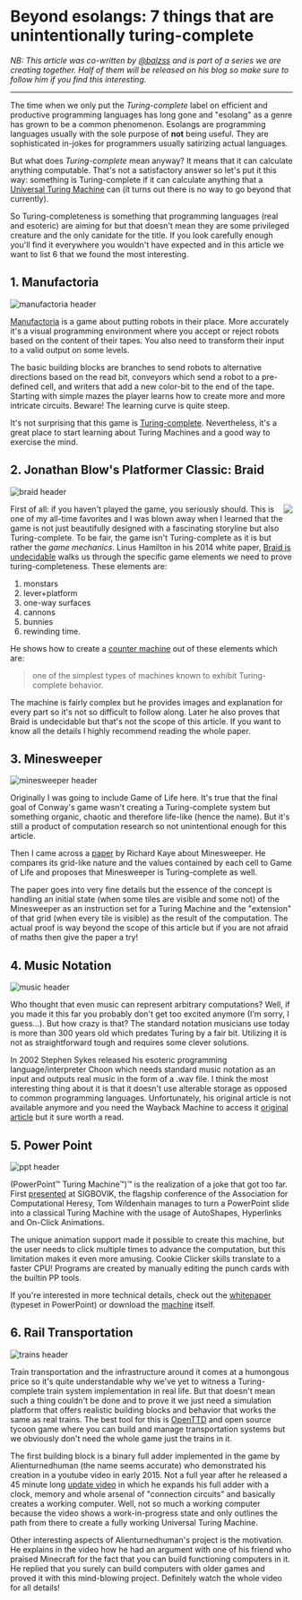 # Beyond esolangs: 7 things that are unintentionally turing-complete

*NB: This article was co-written by [@balzss](https://steemit.com/@balzss) and is part of a series we are creating together. Half of them will be released on his blog so make sure to follow him if you find this interesting.*

---

The time when we only put the *Turing-complete* label on efficient and productive programming languages has long gone and "esolang" as a genre has grown to be a common phenomenon. Esolangs are programming languages usually with the sole purpose of **not** being useful. They are sophisticated in-jokes for programmers usually satirizing actual languages.

But what does *Turing-complete* mean anyway? It means that it can calculate anything computable. That's not a satisfactory answer so let's put it this way: something is Turing-complete if it can calculate anything that a [Universal Turing Machine](https://www.wikiwand.com/en/Universal_Turing_machine) can (it turns out there is no way to go beyond that currently).

So Turing-completeness is something that programming languages (real and esoteric) are aiming for but that doesn't mean they are some privileged creature and the only canidate for the title. If you look carefully enough you'll find it everywhere you wouldn't have expected and in this article we want to list 6 that we found the most interesting.

## 1. Manufactoria
![manufactoria header](/7-turing-complete/manu.png)

[Manufactoria](http://pleasingfungus.com/Manufactoria/) is a game about putting robots in their place. More accurately it's a visual programming environment where you accept or reject robots based on the content of their tapes. You also need to transform their input to a valid output on some levels.

The basic building blocks are branches to send robots to alternative directions based on the read bit, conveyors which send a robot to a pre-defined cell, and writers that add a new color-bit to the end of the tape. Starting with simple mazes the player learns how to create more and more intricate circuits. Beware! The learning curve is quite steep.

It's not surprising that this game is [Turing-complete](http://pleasingfungus.com/?lvl=32&code=y12:2f3;r14:11f1;b11:10f2;c12:10f2;c13:10f2;p14:10f2;b15:10f2;b10:9f0;p11:9f4;c12:9f0;c13:9f1;b14:9f0;b11:8f1;c12:8f3;i13:8f0;c14:8f0;i12:7f5;c13:7f1;b14:7f3;b11:6f2;c12:6f3;c13:6f2;p14:6f2;r15:6f2;r10:5f0;p11:5f4;c12:5f0;c13:5f0;r14:5f0;r11:4f3;c12:4f3;c12:3f3;c16:10f1;c16:9f1;c16:8f1;c16:7f1;c16:6f1;c16:5f1;c16:4f1;c16:3f1;c15:2f0;c14:2f0;c16:2f0;c9:9f1;c9:8f1;c9:7f1;c9:6f1;c9:5f1;c9:4f1;c9:3f1;c9:2f2;c10:2f2;q13:2f5;q11:2f1;c11:7f2;&ctm=Rule_110;Turing_complete!;b:x;13;3;1;). Nevertheless, it's a great place to start learning about Turing Machines and a good way to exercise the mind.

## 2. Jonathan Blow's Platformer Classic: Braid
![braid header](/7-turing-complete/braid.png)

<img align="right" src="/7-turing-complete/braid_info.png">First of all: if you haven't played the game, you seriously should. This is one of my all-time favorites and I was blown away when I learned that the game is not just beautifully designed with a fascinating storyline but also Turing-complete. To be fair, the game isn't Turing-complete as it is but rather the *game mechanics*. Linus Hamilton in his 2014 white paper, [Braid is undecidable](https://arxiv.org/pdf/1412.0784.pdf) walks us through the specific game elements we need to prove turing-completeness. These elements are:

1. monstars
2. lever+platform
3. one-way surfaces
4. cannons
5. bunnies
7. rewinding time.

He shows how to create a [counter machine](https://www.wikiwand.com/en/Counter_machine) out of these elements which are:
> one of the simplest types of machines known to exhibit Turing-complete behavior.

The machine is fairly complex but he provides images and explanation for every part so it's not so difficult to follow along. Later he also proves that Braid is undecidable but that's not the scope of this article. If you want to know all the details I highly recommend reading the whole paper.

## 3. Minesweeper
![minesweeper header](/7-turing-complete/mine.jpg)

Originally I was going to include Game of Life here. It's true that the final goal of Conway's game wasn't creating a Turing-complete system but something organic, chaotic and therefore life-like (hence the name). But it's still a product of computation research so not unintentional enough for this article.

Then I came across a [paper](http://web.mat.bham.ac.uk/R.W.Kaye/minesw/infmsw.pdf) by Richard Kaye about Minesweeper. He compares its grid-like nature and the values contained by each cell to Game of Life and proposes that Minesweeper is Turing-complete as well.

The paper goes into very fine details but the essence of the concept is handling an initial state (when some tiles are visible and some not) of the Minesweeper as an instruction set for a Turing Machine and the "extension" of that grid (when every tile is visible) as the result of the computation. The actual proof is way beyond the scope of this article but if you are not afraid of maths then give the paper a try!

## 4. Music Notation
![music header](/7-turing-complete/muzek.png)

Who thought that even music can represent arbitrary computations?
 Well, if you made it this far you probably don't get too excited anymore (I'm sorry, I guess...). But how crazy is that? The standard notation musicians use today is more than 300 years old which predates Turing by a fair bit. Utilizing it is not as straightforward tough and requires some clever solutions.
 
In 2002 Stephen Sykes released his esoteric programming language/interpreter Choon which needs standard music notation as an input and outputs real music in the form of a .wav file. I think the most interesting thing about it is that it doesn't use alterable storage as opposed to common programming languages. Unfortunately, his original article is not available anymore and you need the Wayback Machine to access it [original article](https://web.archive.org/web/20160316172205/http://www.stephensykes.com/choon/choon.html) but it sure worth a read.

## 5. Power Point
![ppt header](/7-turing-complete/pptm.png)

(PowerPoint™ Turing Machine™)™ is the realization of a joke that got too far. First [presented](https://www.youtube.com/watch?v=uNjxe8ShM-8) at SIGBOVIK, the flagship conference of the Association for Computational Heresy, Tom Wildenhain manages to turn a PowerPoint slide into a classical Turing Machine with the usage of AutoShapes, Hyperlinks and On-Click Animations. 

The unique animation support made it possible to create this machine, but the user needs to click multiple times to advance the computation, but this limitation makes it even more amusing. Cookie Clicker skills translate to a faster CPU! Programs are created by manually editing the punch cards with the builtin PP tools.

If you're interested in more technical details, check out the [whitepaper](http://www.andrew.cmu.edu/user/twildenh/PowerPointTM/Paper.pdf) (typeset in PowerPoint) or download the [machine](http://tomwildenhain.com/PowerPointTM/PowerPointTM.pptx) itself.

## 6. Rail Transportation
![trains header](/7-turing-complete/openttd.png)

Train transportation and the infrastructure around it comes at a humongous price so it's quite understandable why we've yet to witness a Turing-complete train system implementation in real life. But that doesn't mean such a thing couldn't be done and to prove it we just need a simulation platform that offers realistic building blocks and behavior that works the same as real trains. The best tool for this is [OpenTTD](https://www.openttd.org) and open source tycoon game where you can build and manage transportation systems but we obviously don't need the whole game just the trains in it.

The first building block is a binary full adder implemented in the game by Alienturnedhuman (the name seems accurate) who demonstrated his creation in a youtube video in early 2015. Not a full year after he released a 45 minute long [update video](https://www.youtube.com/watch?v=YyEzm1ghAsU) in which he expands his full adder with a clock, memory and whole arsenal of "connection circuits" and basically creates a working computer. Well, not so much a working computer because the video shows a work-in-progress state and only outlines the path from there to create a fully working Universal Turing Machine.

Other interesting aspects of Alienturnedhuman's project is the motivation. He explains in the video how he had an argument with one of his friend who praised Minecraft for the fact that you can build functioning computers in it. He replied that you surely can build computers with older games and proved it with this mind-blowing project. Definitely watch the whole video for all details!
